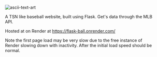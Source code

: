 ![ascii-text-art](https://github.com/michael-spencer31/flask-ball/assets/32441294/7a6a5ed2-3d3e-4539-8e46-3a6354f0d49d)

A TSN like baseball website, built using Flask. Get's data through the MLB API.

Hosted at on Render at https://flask-ball.onrender.com/

Note the first page load may be very slow due to the free instance of Render slowing down with inactivity. After the initial load speed should be normal.
